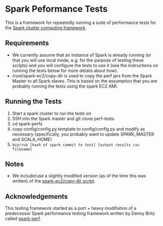 # Spark Peformance Tests

This is a framework for repeatedly running a suite of performance tests for the [Spark cluster computing framework](http://spark-project.org).

## Requirements
* We currently assume that an instance of Spark is already running (or that you will use local mode, e.g. for the purpose of testing these scripts) and you will configure the tests to use it (see the instructions on running the tests below for more details about how).
* /root/spark-ec2/copy-dir is used to copy the perf jars from the Spark Master to all Spark slaves. This is based on the assumption that you are probably running the tests using the spark EC2 AMI.

## Running the Tests
1. Start a spark cluster to run the tests on
2. SSH into the Spark master and git clone perf-tests
3. cd spark-perfs
4. copy config/config.py.template to config/config.py and modify as necessary (specifically, you probably want to update SPARK_MASTER and SCALA_HOME)
5. `bin/run [hash of spark commit to test] [output results csv filename]`

## Notes
* We include/use a slightly modified version (as of the time this was written) of the [spark-ec2/copy-dir script](https://github.com/mesos/spark-ec2/blob/bf8b4155a1fcd6fc5c1141323858fd6d021ce6a3/copy-dir.sh).

## Acknowledgements
This testing framework started as a port + heavy modifiation of a predecessor
Spark performance testing framework written by Denny Britz called
[spark-perf](https://github.com/dennybritz/spark-perf).
